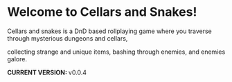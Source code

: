 <h1><b>Welcome to Cellars and Snakes!</b></h1>
<p>Cellars and snakes is a DnD based rollplaying game where you traverse through mysterious dungeons and cellars,</p>
<p>collecting strange and unique items, bashing through enemies, and enemies galore.</p>
<p> </p>
<p><b>CURRENT VERSION: </b>v0.0.4</p>
